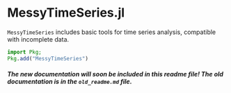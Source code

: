 # MessyTimeSeries.jl
```MessyTimeSeries``` includes basic tools for time series analysis, compatible with incomplete data.

```julia
import Pkg;
Pkg.add("MessyTimeSeries")
```

##### The new documentation will soon be included in this readme file! The old documentation is in the ```old_readme.md``` file.
